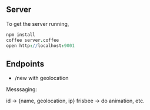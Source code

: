
## Server

To get the server running,

```coffee
npm install
coffee server.coffee
open http://localhost:9001
```


## Endpoints

* /new with geolocation

Messsaging:

id -> {name, geolocation, ip}
frisbee -> do animation, etc. 